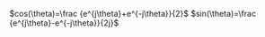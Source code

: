 $cos(\theta)=\frac {e^{j\theta}+e^{-j\theta}}{2}$
$sin(\theta)=\frac {e^{j\theta}-e^{-j\theta}}{2j}$
